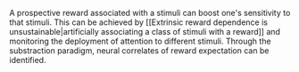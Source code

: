 A prospective reward associated with a stimuli can boost one's sensitivity to that stimuli. This can be achieved by [[Extrinsic reward dependence is unsustainable|artificially associating a class of stimuli with a reward]] and monitoring the deployment of attention to different stimuli. Through the substraction paradigm, neural correlates of reward expectation can be identified.